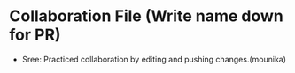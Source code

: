 # Collaboration File (Write name down for PR)
- Sree: Practiced collaboration by editing and pushing changes.(mounika)
